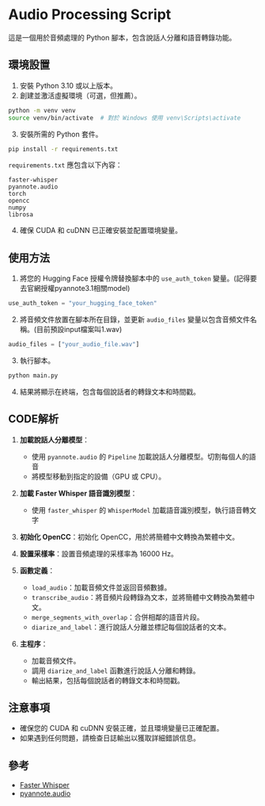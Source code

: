 # Audio Processing Script

這是一個用於音頻處理的 Python 腳本，包含說話人分離和語音轉錄功能。

## 環境設置

1. 安裝 Python 3.10 或以上版本。
2. 創建並激活虛擬環境（可選，但推薦）。

```bash
python -m venv venv
source venv/bin/activate  # 對於 Windows 使用 venv\Scripts\activate
```

3. 安裝所需的 Python 套件。

```bash
pip install -r requirements.txt
```

`requirements.txt` 應包含以下內容：

```plaintext
faster-whisper
pyannote.audio
torch
opencc
numpy
librosa
```

4. 確保 CUDA 和 cuDNN 已正確安裝並配置環境變量。

## 使用方法

1. 將您的 Hugging Face 授權令牌替換腳本中的 `use_auth_token` 變量。(記得要去官網授權pyannote3.1相關model)

```python
use_auth_token = "your_hugging_face_token"
```

2. 將音頻文件放置在腳本所在目錄，並更新 `audio_files` 變量以包含音頻文件名稱。(目前預設input檔案叫1.wav)

```python
audio_files = ["your_audio_file.wav"]
```

3. 執行腳本。

```bash
python main.py
```

4. 結果將顯示在終端，包含每個說話者的轉錄文本和時間戳。

## CODE解析

1. **加載說話人分離模型**：
    - 使用 `pyannote.audio` 的 `Pipeline` 加載說話人分離模型。切割每個人的語音
    - 將模型移動到指定的設備（GPU 或 CPU）。

2. **加載 Faster Whisper 語音識別模型**：
    - 使用 `faster_whisper` 的 `WhisperModel` 加載語音識別模型，執行語音轉文字

3. **初始化 OpenCC**：初始化 OpenCC，用於將簡體中文轉換為繁體中文。

4. **設置采樣率**：設置音頻處理的采樣率為 16000 Hz。

5. **函數定義**：
    - `load_audio`：加載音頻文件並返回音頻數據。
    - `transcribe_audio`：將音頻片段轉錄為文本，並將簡體中文轉換為繁體中文。
    - `merge_segments_with_overlap`：合併相鄰的語音片段。
    - `diarize_and_label`：進行說話人分離並標記每個說話者的文本。

6. **主程序**：
    - 加載音頻文件。
    - 調用 `diarize_and_label` 函數進行說話人分離和轉錄。
    - 輸出結果，包括每個說話者的轉錄文本和時間戳。

## 注意事項

- 確保您的 CUDA 和 cuDNN 安裝正確，並且環境變量已正確配置。
- 如果遇到任何問題，請檢查日誌輸出以獲取詳細錯誤信息。

## 參考

- [Faster Whisper](https://github.com/openai/whisper)
- [pyannote.audio](https://github.com/pyannote/pyannote-audio)
```